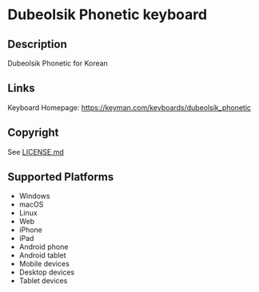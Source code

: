 Dubeolsik Phonetic keyboard
==============

Description
-----------
Dubeolsik Phonetic for Korean

Links
-----
Keyboard Homepage: https://keyman.com/keyboards/dubeolsik_phonetic

Copyright
---------
See [LICENSE.md](LICENSE.md)

Supported Platforms
-------------------
 * Windows
 * macOS
 * Linux
 * Web
 * iPhone
 * iPad
 * Android phone
 * Android tablet
 * Mobile devices
 * Desktop devices
 * Tablet devices


